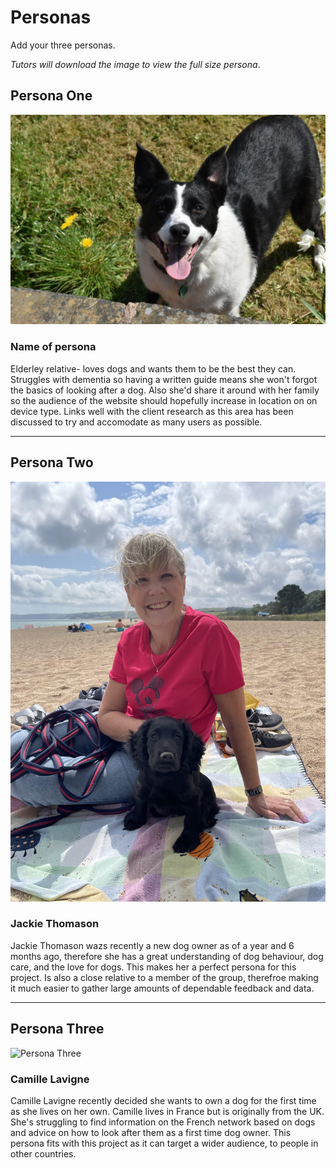 # Personas

Add your three personas.

*Tutors will download the image to view the full size persona*.

<!-- edit as required -->

## Persona One

<img src="sp2-media/DSC_0080_Original.png" alt="Elderley Disabled Persona" width="1000">

### Name of persona
Elderley relative- loves dogs and wants them to be the best they can. Struggles with dementia so having a written guide means she won't forgot the basics of looking after a dog. Also she'd share it around with her family so the audience of the website should hopefully increase in location on on device type. Links well with the client research as this area has been discussed to try and accomodate as many users as possible.

---

## Persona Two

<img src="sp2-media/Jackie.png" alt="Jackie Thomason" width="1000">

### Jackie Thomason
Jackie Thomason wazs recently a new dog owner as of a year and 6 months ago, therefore she has a great understanding of dog behaviour, dog care, and the love for dogs. This makes her a perfect persona for this project. Is also a close relative to a member of the group, therefroe making it much easier to gather large amounts of dependable feedback and data.

---

## Persona Three

<img src="sp1-media/persona.png" alt="Persona Three" width="1000">

### Camille Lavigne
Camille Lavigne recently decided she wants to own a dog for the first time as she lives on her own. Camille lives in France but is originally from the UK. She's struggling to find information on the French network based on dogs and advice on how to look after them as a first time dog owner. This persona fits with this project as it can target a wider audience, to people in other countries. 
